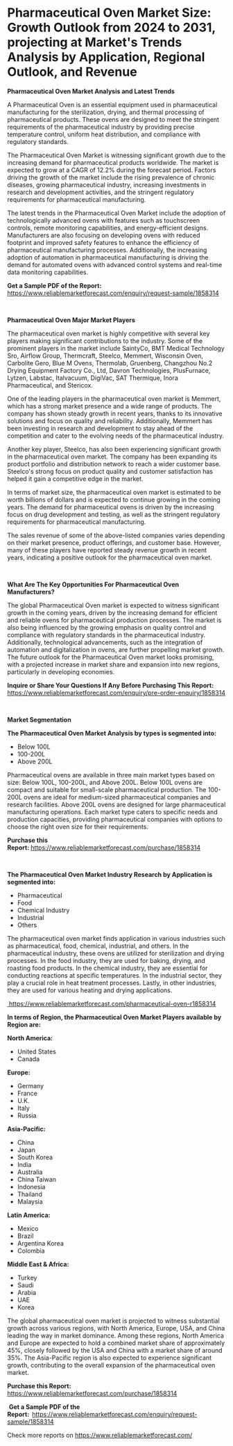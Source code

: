 <p><h1>Pharmaceutical Oven Market Size: Growth Outlook from 2024 to 2031, projecting at Market's Trends Analysis by Application, Regional Outlook, and Revenue</h1></p><p><strong>Pharmaceutical Oven Market Analysis and Latest Trends</strong></p>
<p><p>A Pharmaceutical Oven is an essential equipment used in pharmaceutical manufacturing for the sterilization, drying, and thermal processing of pharmaceutical products. These ovens are designed to meet the stringent requirements of the pharmaceutical industry by providing precise temperature control, uniform heat distribution, and compliance with regulatory standards.</p><p>The Pharmaceutical Oven Market is witnessing significant growth due to the increasing demand for pharmaceutical products worldwide. The market is expected to grow at a CAGR of 12.2% during the forecast period. Factors driving the growth of the market include the rising prevalence of chronic diseases, growing pharmaceutical industry, increasing investments in research and development activities, and the stringent regulatory requirements for pharmaceutical manufacturing.</p><p>The latest trends in the Pharmaceutical Oven Market include the adoption of technologically advanced ovens with features such as touchscreen controls, remote monitoring capabilities, and energy-efficient designs. Manufacturers are also focusing on developing ovens with reduced footprint and improved safety features to enhance the efficiency of pharmaceutical manufacturing processes. Additionally, the increasing adoption of automation in pharmaceutical manufacturing is driving the demand for automated ovens with advanced control systems and real-time data monitoring capabilities.</p></p>
<p><strong>Get a Sample PDF of the Report:&nbsp;</strong> <a href="https://www.reliablemarketforecast.com/enquiry/request-sample/1858314">https://www.reliablemarketforecast.com/enquiry/request-sample/1858314</a></p>
<p>&nbsp;</p>
<p><strong>Pharmaceutical Oven Major Market Players</strong></p>
<p><p>The pharmaceutical oven market is highly competitive with several key players making significant contributions to the industry. Some of the prominent players in the market include SaintyCo, BMT Medical Technology Sro, Airflow Group, Thermcraft, Steelco, Memmert, Wisconsin Oven, Carbolite Gero, Blue M Ovens, Thermolab, Gruenberg, Changzhou No.2 Drying Equipment Factory Co., Ltd, Davron Technologies, PlusFurnace, Lytzen, Labstac, Italvacuum, DigiVac, SAT Thermique, Inora Pharmaceutical, and Stericox.</p><p>One of the leading players in the pharmaceutical oven market is Memmert, which has a strong market presence and a wide range of products. The company has shown steady growth in recent years, thanks to its innovative solutions and focus on quality and reliability. Additionally, Memmert has been investing in research and development to stay ahead of the competition and cater to the evolving needs of the pharmaceutical industry.</p><p>Another key player, Steelco, has also been experiencing significant growth in the pharmaceutical oven market. The company has been expanding its product portfolio and distribution network to reach a wider customer base. Steelco's strong focus on product quality and customer satisfaction has helped it gain a competitive edge in the market.</p><p>In terms of market size, the pharmaceutical oven market is estimated to be worth billions of dollars and is expected to continue growing in the coming years. The demand for pharmaceutical ovens is driven by the increasing focus on drug development and testing, as well as the stringent regulatory requirements for pharmaceutical manufacturing.</p><p>The sales revenue of some of the above-listed companies varies depending on their market presence, product offerings, and customer base. However, many of these players have reported steady revenue growth in recent years, indicating a positive outlook for the pharmaceutical oven market.</p></p>
<p>&nbsp;</p>
<p><strong>What Are The Key Opportunities For Pharmaceutical Oven Manufacturers?</strong></p>
<p><p>The global Pharmaceutical Oven market is expected to witness significant growth in the coming years, driven by the increasing demand for efficient and reliable ovens for pharmaceutical production processes. The market is also being influenced by the growing emphasis on quality control and compliance with regulatory standards in the pharmaceutical industry. Additionally, technological advancements, such as the integration of automation and digitalization in ovens, are further propelling market growth. The future outlook for the Pharmaceutical Oven market looks promising, with a projected increase in market share and expansion into new regions, particularly in developing economies.</p></p>
<p><strong>Inquire or Share Your Questions If Any Before Purchasing This Report:</strong> <a href="https://www.reliablemarketforecast.com/enquiry/pre-order-enquiry/1858314">https://www.reliablemarketforecast.com/enquiry/pre-order-enquiry/1858314</a></p>
<p>&nbsp;</p>
<p><strong>Market Segmentation</strong></p>
<p><strong>The Pharmaceutical Oven Market Analysis by types is segmented into:</strong></p>
<p><ul><li>Below 100L</li><li>100-200L</li><li>Above 200L</li></ul></p>
<p><p>Pharmaceutical ovens are available in three main market types based on size: Below 100L, 100-200L, and Above 200L. Below 100L ovens are compact and suitable for small-scale pharmaceutical production. The 100-200L ovens are ideal for medium-sized pharmaceutical companies and research facilities. Above 200L ovens are designed for large pharmaceutical manufacturing operations. Each market type caters to specific needs and production capacities, providing pharmaceutical companies with options to choose the right oven size for their requirements.</p></p>
<p><strong>Purchase this Report:&nbsp;</strong><a href="https://www.reliablemarketforecast.com/purchase/1858314">https://www.reliablemarketforecast.com/purchase/1858314</a></p>
<p>&nbsp;</p>
<p><strong>The Pharmaceutical Oven Market Industry Research by Application is segmented into:</strong></p>
<p><ul><li>Pharmaceutical</li><li>Food</li><li>Chemical Industry</li><li>Industrial</li><li>Others</li></ul></p>
<p><p>The pharmaceutical oven market finds application in various industries such as pharmaceutical, food, chemical, industrial, and others. In the pharmaceutical industry, these ovens are utilized for sterilization and drying processes. In the food industry, they are used for baking, drying, and roasting food products. In the chemical industry, they are essential for conducting reactions at specific temperatures. In the industrial sector, they play a crucial role in heat treatment processes. Lastly, in other industries, they are used for various heating and drying applications.</p></p>
<p><a href="https://www.reliablemarketforecast.com/pharmaceutical-oven-r1858314">&nbsp;https://www.reliablemarketforecast.com/pharmaceutical-oven-r1858314</a></p>
<p><strong>In terms of Region, the Pharmaceutical Oven Market Players available by Region are:</strong></p>
<p>
    <p> <strong> North America: </strong>
        <ul>
            <li>United States</li>
            <li>Canada</li>
        </ul>
        </p> 
    <p> <strong> Europe: </strong>
        <ul>
            <li>Germany</li>
            <li>France</li>
            <li>U.K.</li>
            <li>Italy</li>
            <li>Russia</li>
        </ul>
        </p> 
    <p> <strong> Asia-Pacific: </strong>
        <ul>
            <li>China</li>
            <li>Japan</li>
            <li>South Korea</li>
            <li>India</li>
            <li>Australia</li>
            <li>China Taiwan</li>
            <li>Indonesia</li>
            <li>Thailand</li>
            <li>Malaysia</li>
        </ul>
        </p> 
    <p> <strong> Latin America: </strong>
        <ul>
            <li>Mexico</li>
            <li>Brazil</li>
            <li>Argentina Korea</li>
            <li>Colombia</li>
        </ul>
        </p> 
    <p> <strong> Middle East & Africa: </strong>
        <ul>
            <li>Turkey</li>
            <li>Saudi</li>
            <li>Arabia</li>
            <li>UAE</li>
            <li>Korea</li>
        </ul>
    </p>
    </p>
<p><p>The global pharmaceutical oven market is projected to witness substantial growth across various regions, with North America, Europe, USA, and China leading the way in market dominance. Among these regions, North America and Europe are expected to hold a combined market share of approximately 45%, closely followed by the USA and China with a market share of around 35%. The Asia-Pacific region is also expected to experience significant growth, contributing to the overall expansion of the pharmaceutical oven market.</p></p>
<p><strong>Purchase this Report: </strong><a href="https://www.reliablemarketforecast.com/purchase/1858314">https://www.reliablemarketforecast.com/purchase/1858314</a></p>
<p>&nbsp;<strong>Get a Sample PDF of the Report:&nbsp;&nbsp;</strong><a href="https://www.reliablemarketforecast.com/enquiry/request-sample/1858314">https://www.reliablemarketforecast.com/enquiry/request-sample/1858314</a></p>
<p><strong></strong></p>
<p>Check more reports on <a href="https://www.reliablemarketforecast.com/">https://www.reliablemarketforecast.com/</a></p>